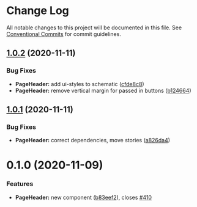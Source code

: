 # Change Log

All notable changes to this project will be documented in this file.
See [Conventional Commits](https://conventionalcommits.org) for commit guidelines.

## [1.0.2](https://github.com/GetTerminus/terminus-oss/compare/@terminus/ui-page-header@1.0.1...@terminus/ui-page-header@1.0.2) (2020-11-11)


### Bug Fixes

* **PageHeader:** add ui-styles to schematic ([cfde8c8](https://github.com/GetTerminus/terminus-oss/commit/cfde8c80f7ebe5b0712324c8ea59958f0cb9ee01))
* **PageHeader:** remove vertical margin for passed in buttons ([b124664](https://github.com/GetTerminus/terminus-oss/commit/b12466476c2a1e1c1d817621f3743d77ca6b4939))





## [1.0.1](https://github.com/GetTerminus/terminus-oss/compare/@terminus/ui-page-header@0.1.0...@terminus/ui-page-header@1.0.1) (2020-11-11)


### Bug Fixes

* **PageHeader:** correct dependencies, move stories ([a826da4](https://github.com/GetTerminus/terminus-oss/commit/a826da44eae0c6058c4cefefa1eb40b863c1a889))





# 0.1.0 (2020-11-09)


### Features

* **PageHeader:** new component ([b83eef2](https://github.com/GetTerminus/terminus-oss/commit/b83eef2c256fd56dda3229cf146a5b969f830101)), closes [#410](https://github.com/GetTerminus/terminus-oss/issues/410)
